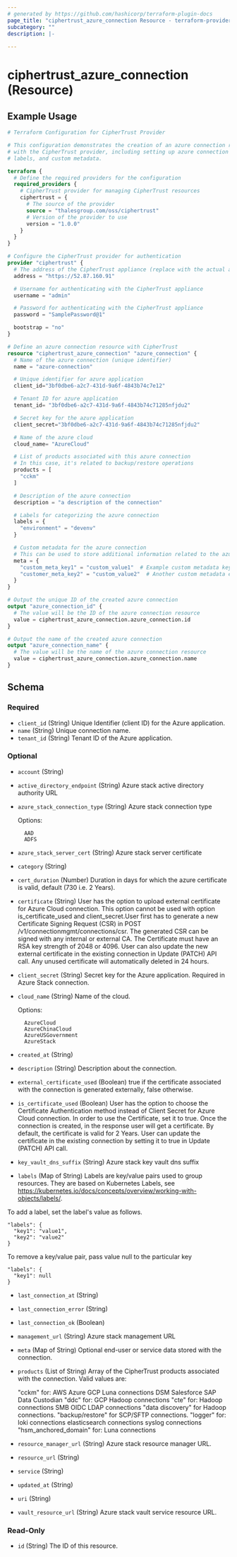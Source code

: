 ```yaml
---
# generated by https://github.com/hashicorp/terraform-plugin-docs
page_title: "ciphertrust_azure_connection Resource - terraform-provider-ciphertrust"
subcategory: ""
description: |-
  
---
```


# ciphertrust_azure_connection (Resource)



## Example Usage

```terraform
# Terraform Configuration for CipherTrust Provider

# This configuration demonstrates the creation of an azure connection resource
# with the CipherTrust provider, including setting up azure connection details,
# labels, and custom metadata.

terraform {
  # Define the required providers for the configuration
  required_providers {
    # CipherTrust provider for managing CipherTrust resources
    ciphertrust = {
      # The source of the provider
      source = "thalesgroup.com/oss/ciphertrust"
      # Version of the provider to use
      version = "1.0.0"
    }
  }
}

# Configure the CipherTrust provider for authentication
provider "ciphertrust" {
  # The address of the CipherTrust appliance (replace with the actual address)
  address = "https://52.87.160.91"

  # Username for authenticating with the CipherTrust appliance
  username = "admin"

  # Password for authenticating with the CipherTrust appliance
  password = "SamplePassword@1"

  bootstrap = "no"
}

# Define an azure connection resource with CipherTrust
resource "ciphertrust_azure_connection" "azure_connection" {
  # Name of the azure connection (unique identifier)
  name = "azure-connection"

  # Unique identifier for azure application
  client_id="3bf0dbe6-a2c7-431d-9a6f-4843b74c7e12"

  # Tenant ID for azure application
  tenant_id= "3bf0dbe6-a2c7-431d-9a6f-4843b74c71285nfjdu2"

  # Secret key for the azure application
  client_secret="3bf0dbe6-a2c7-431d-9a6f-4843b74c71285nfjdu2"

  # Name of the azure cloud
  cloud_name= "AzureCloud"

  # List of products associated with this azure connection
  # In this case, it's related to backup/restore operations
  products = [
    "cckm"
  ]

  # Description of the azure connection
  description = "a description of the connection"

  # Labels for categorizing the azure connection
  labels = {
    "environment" = "devenv"
  }

  # Custom metadata for the azure connection
  # This can be used to store additional information related to the azure connection
  meta = {
    "custom_meta_key1" = "custom_value1"  # Example custom metadata key-value pair
    "customer_meta_key2" = "custom_value2"  # Another custom metadata entry
  }
}

# Output the unique ID of the created azure connection
output "azure_connection_id" {
  # The value will be the ID of the azure connection resource
  value = ciphertrust_azure_connection.azure_connection.id
}

# Output the name of the created azure connection
output "azure_connection_name" {
  # The value will be the name of the azure connection resource
  value = ciphertrust_azure_connection.azure_connection.name
}
```

<!-- schema generated by tfplugindocs -->
## Schema

### Required

- `client_id` (String) Unique Identifier (client ID) for the Azure application.
- `name` (String) Unique connection name.
- `tenant_id` (String) Tenant ID of the Azure application.

### Optional

- `account` (String)
- `active_directory_endpoint` (String) Azure stack active directory authority URL
- `azure_stack_connection_type` (String) Azure stack connection type

	Options:
	
		AAD
		ADFS
- `azure_stack_server_cert` (String) Azure stack server certificate
- `category` (String)
- `cert_duration` (Number) Duration in days for which the azure certificate is valid, default (730 i.e. 2 Years).
- `certificate` (String) User has the option to upload external certificate for Azure Cloud connection. This option cannot be used with option is_certificate_used and client_secret.User first has to generate a new Certificate Signing Request (CSR) in POST /v1/connectionmgmt/connections/csr. The generated CSR can be signed with any internal or external CA. The Certificate must have an RSA key strength of 2048 or 4096. User can also update the new external certificate in the existing connection in Update (PATCH) API call. Any unused certificate will automatically deleted in 24 hours.
- `client_secret` (String) Secret key for the Azure application. Required in Azure Stack connection.
- `cloud_name` (String) Name of the cloud.

	Options:
	
		AzureCloud
		AzureChinaCloud
		AzureUSGovernment
		AzureStack
- `created_at` (String)
- `description` (String) Description about the connection.
- `external_certificate_used` (Boolean) true if the certificate associated with the connection is generated externally, false otherwise.
- `is_certificate_used` (Boolean) User has the option to choose the Certificate Authentication method instead of Client Secret for Azure Cloud connection. In order to use the Certificate, set it to true. Once the connection is created, in the response user will get a certificate. By default, the certificate is valid for 2 Years. User can update the certificate in the existing connection by setting it to true in Update (PATCH) API call.
- `key_vault_dns_suffix` (String) Azure stack key vault dns suffix
- `labels` (Map of String) Labels are key/value pairs used to group resources. They are based on Kubernetes Labels, see https://kubernetes.io/docs/concepts/overview/working-with-objects/labels/.

To add a label, set the label's value as follows.

    "labels": {
      "key1": "value1",
      "key2": "value2"
    }

To remove a key/value pair, pass value null to the particular key

    "labels": {
      "key1": null
    }
- `last_connection_at` (String)
- `last_connection_error` (String)
- `last_connection_ok` (Boolean)
- `management_url` (String) Azure stack management URL
- `meta` (Map of String) Optional end-user or service data stored with the connection.
- `products` (List of String) Array of the CipherTrust products associated with the connection. Valid values are:

    "cckm" for:
        AWS
        Azure
        GCP
        Luna connections
        DSM
        Salesforce
        SAP Data Custodian
    "ddc" for:
        GCP
        Hadoop connections
    "cte" for:
        Hadoop connections
        SMB
        OIDC
        LDAP connections
    "data discovery" for Hadoop connections.
    "backup/restore" for SCP/SFTP connections.
    "logger" for:
        loki connections
        elasticsearch connections
        syslog connections
    "hsm_anchored_domain" for:
        Luna connections
- `resource_manager_url` (String) Azure stack resource manager URL.
- `resource_url` (String)
- `service` (String)
- `updated_at` (String)
- `uri` (String)
- `vault_resource_url` (String) Azure stack vault service resource URL.

### Read-Only

- `id` (String) The ID of this resource.
